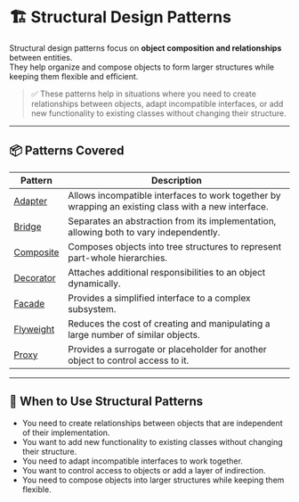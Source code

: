 # 🏗️ Structural Design Patterns

Structural design patterns focus on **object composition and relationships** between entities.  
They help organize and compose objects to form larger structures while keeping them flexible and efficient.

> ✅ These patterns help in situations where you need to create relationships between objects, adapt incompatible interfaces, or add new functionality to existing classes without changing their structure.

---

## 📦 Patterns Covered

| Pattern            | Description |
|--------------------|-------------|
| [Adapter](./AdapterPattern)          | Allows incompatible interfaces to work together by wrapping an existing class with a new interface. |
| [Bridge](./BridgePattern)     | Separates an abstraction from its implementation, allowing both to vary independently. |
| [Composite](./CompositePattern) | Composes objects into tree structures to represent part-whole hierarchies. |
| [Decorator](./DecoratorPattern)              | Attaches additional responsibilities to an object dynamically. |
| [Facade](./FacadePattern)          | Provides a simplified interface to a complex subsystem. |
| [Flyweight](./FlyweightPattern)          | Reduces the cost of creating and manipulating a large number of similar objects. |
| [Proxy](./ProxyPattern)          | Provides a surrogate or placeholder for another object to control access to it. |

---

## 🧠 When to Use Structural Patterns

- You need to create relationships between objects that are independent of their implementation.
- You want to add new functionality to existing classes without changing their structure.
- You need to adapt incompatible interfaces to work together.
- You want to control access to objects or add a layer of indirection.
- You need to compose objects into larger structures while keeping them flexible.
